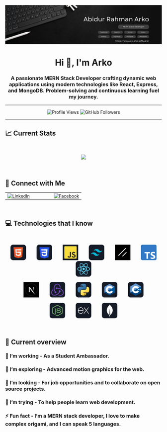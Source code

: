 <a href="https://www.aro-arko.software/">
<img src="/images/banner.png" />
</a>

<h1 align="center">Hi 👋, I'm Arko</h1>

### <p align="center">A passionate MERN Stack Developer crafting dynamic web applications using modern technologies like React, Express, and MongoDB. Problem-solving and continuous learning fuel my journey.</p>

---

<p align="center">
  <img src="https://komarev.com/ghpvc/?username=aro-arko&label=Profile%20Views&color=8A2BE2&style=flat" alt="Profile Views" />
  <img src="https://img.shields.io/github/followers/aro-arko?label=Followers&logo=github&logoColor=white&style=flat&color=8A2BE2" alt="GitHub Followers" />
</p>

---

## :chart_with_upwards_trend: Current Stats

<br />
<p align="center">
  <img width="60%" src="img src="https://github-readme-streak-stats.herokuapp.com?user=aro-arko" />
</p>
<br />

## 🔗 Connect with Me

<table align="center" cellspacing="0" cellpadding="0" style="border: none;">
  <tr>
    <td>
      <a href="https://linkedin.com/in/aroarko" target="_blank">
        <img src="https://img.shields.io/badge/LinkedIn-8A2BE2?style=flat-square&logo=linkedin&logoColor=white" alt="LinkedIn" style="height:40px;" />
      </a>
    </td>
    <td style="width: 50px;"></td> <!-- Adds space -->
    <td>
      <a href="https://facebook.com/aroarko28" target="_blank">
        <img src="https://img.shields.io/badge/Facebook-8A2BE2?style=flat-square&logo=facebook&logoColor=white" alt="Facebook" style="height:40px;" />
      </a>
    </td>
  </tr>
</table>

<br />

## :computer: Technologies that I know

<br>
<p align="center">
  <img src="./images/HTML.png" height="50" style="margin: 0 15px;"/>
  <img src="./images/css.png" height="50" style="margin: 0 15px;"/>
  <img src="./images/js.png" height="50" style="margin: 0 15px;"/>
  <img src="./images/tailwind.png" height="50" style="margin: 0 15px;"/>
  <img src="./images/shadcn.png" height="50" style="margin: 0 15px;"/>
  <img src="./images/typescript.png" height="50" style="margin: 0 15px;"/>
  <img src="./images/react.png" height="50" style="margin: 0 15px;"/>
</p>
<p align="center">
  <img src="./images/nextjs.jpeg" height="50" style="margin: 0 15px;"/>
  <img src="./images/redux.png" height="50" style="margin: 0 15px;"/>
  <img src="./images/python.png" height="50" style="margin: 0 15px;"/>
  <img src="./images/c.png" height="50" style="margin: 0 15px;"/>
  <img src="./images/cpp.png" height="50" style="margin: 0 15px;"/>
</p>
<p align="center">
  <img src="./images/node.png" height="50" style="margin: 0 15px;"/>
  <img src="./images/express.png" height="50" style="margin: 0 15px;"/>
  <img src="./images/mongo.png" height="50" style="margin: 0 15px;"/>
</p>
<br/>

## :eyes: Current overview

### 🔭 I’m working - As a Student Ambassador.

### 🌱 I’m exploring - Advanced motion graphics for the web.

### 👯 I’m looking - For job opportunities and to collaborate on open source projects.

### 🤔 I’m trying - To help people learn web development.

### ⚡ Fun fact - I’m a MERN stack developer, I love to make complex origami, and I can speak 5 languages.
